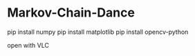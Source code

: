 # Markov-Chain-Dance
pip install numpy
pip install matplotlib
pip install opencv-python

open with VLC
